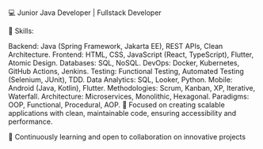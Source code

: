💻 Junior Java Developer | Fullstack Developer

🔑 Skills:

Backend: Java (Spring Framework, Jakarta EE), REST APIs, Clean Architecture.
Frontend: HTML, CSS, JavaScript (React, TypeScript), Flutter, Atomic Design.
Databases: SQL, NoSQL.
DevOps: Docker, Kubernetes, GitHub Actions, Jenkins.
Testing: Functional Testing, Automated Testing (Selenium, JUnit), TDD.
Data Analytics: SQL, Looker, Python.
Mobile: Android (Java, Kotlin), Flutter.
Methodologies: Scrum, Kanban, XP, Iterative, Waterfall.
Architecture: Microservices, Monolithic, Hexagonal.
Paradigms: OOP, Functional, Procedural, AOP.
🚀 Focused on creating scalable applications with clean, maintainable code, ensuring accessibility and performance.

🌱 Continuously learning and open to collaboration on innovative projects
